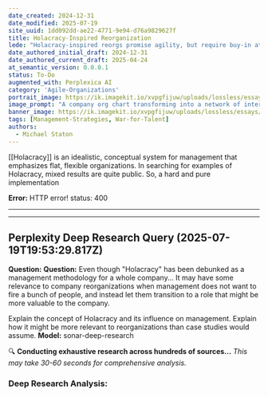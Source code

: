 ```yaml
---
date_created: 2024-12-31
date_modified: 2025-07-19
site_uuid: 1dd092dd-ae22-4771-9e94-d76a9829627f
title: Holacracy-Inspired Reorganization
lede: "Holacracy-inspired reorgs promise agility, but require buy-in at every level to succeed."
date_authored_initial_draft: 2024-12-31
date_authored_current_draft: 2025-04-24
at_semantic_version: 0.0.0.1
status: To-Do
augmented_with: Perplexica AI
category: 'Agile-Organizations'
portrait_image: https://ik.imagekit.io/xvpgfijuw/uploads/lossless/essays/2025-05-04_portraitimage_Holacracy-Inspired-Reorganization_52e3c142-763f-45ac-9026-bb264fb21cf1_vhRQaYv6x.jpg
image_prompt: "A company org chart transforming into a network of interconnected circles, each with empowered teams, and a central hub glowing with collaborative energy. The mood is modern, dynamic, and organizational."
banner_image: https://ik.imagekit.io/xvpgfijuw/uploads/lossless/essays/2025-05-04_bannerimage_Holacracy-Inspired-Reorganization_06caed4f-02f1-4594-b00c-623559357c5d_m-4ECyzlP.jpg
tags: [Management-Strategies, War-for-Talent]
authors:
  - Michael Staton
---
```


[[Holacracy]] is an idealistic, conceptual system for management that emphasizes flat, flexible organizations. In searching for examples of Holacracy, mixed results are quite public. So, a hard and pure implementation 


**Error:** HTTP error! status: 400

***


***
## Perplexity Deep Research Query (2025-07-19T19:53:29.817Z)
**Question:** **Question:** Even though "Holacracy" has been debunked as a management methodology for a whole company...  It may have some relevance to company reorganizations when management does not want to fire a bunch of people, and instead let them transition to a role that might be more valuable to the company.

Explain the concept of Holacracy and its influence on management. Explain how it might be more relevant to reorganizations than case studies would assume.
**Model:** sonar-deep-research

🔍 **Conducting exhaustive research across hundreds of sources...**
*This may take 30-60 seconds for comprehensive analysis.*

### **Deep Research Analysis**:



